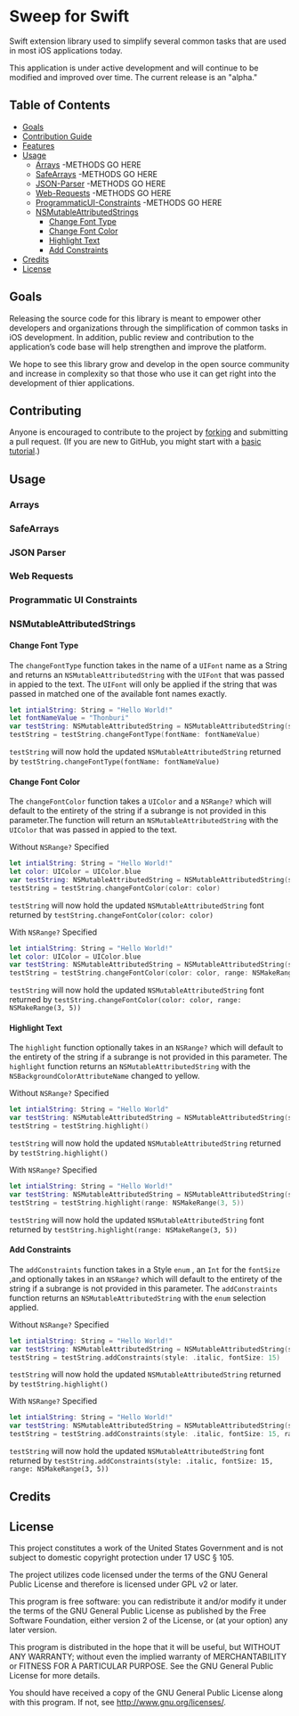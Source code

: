 # Sweep for Swift

Swift extension library used to simplify several common tasks that are used in most iOS applications today.

This application is under active development and will continue to be modified and improved over time. The current release is an "alpha."

## Table of Contents

- [Goals](#goals)
- [Contribution Guide](#contributing)
- [Features](#usage)
- [Usage](#usage)
    - [Arrays](#arrays)
        -METHODS GO HERE
    - [SafeArrays](#safearrays)
        -METHODS GO HERE
    - [JSON-Parser](#json-parser)
        -METHODS GO HERE
    - [Web-Requests](#web-requests)
        -METHODS GO HERE
    - [ProgrammaticUI-Constraints](#programmatic-ui-constraints)
        -METHODS GO HERE
    - [NSMutableAttributedStrings](#nsmutableattributedstrings)
        - [Change Font Type](#change-font-type)
        - [Change Font Color](#change-font-color)
        - [Highlight Text](#highlight-text)
        - [Add Constraints](#add-constraints)
- [Credits](#credits)
- [License](#license)

## Goals

Releasing the source code for this library is meant to empower other developers and organizations through the simplification of common tasks in iOS development. In addition, public review and contribution to the application’s code base will help strengthen and improve the platform.

We hope to see this library grow and develop in the open source community and increase in complexity so that those who use it can get right into the development of thier applications.

## Contributing

Anyone is encouraged to contribute to the project by [forking](https://help.github.com/articles/fork-a-repo) and submitting a pull request. (If you are new to GitHub, you might start with a [basic tutorial](https://help.github.com/articles/set-up-git).)

## Usage

### Arrays

### SafeArrays

### JSON Parser

### Web Requests

### Programmatic UI Constraints

### NSMutableAttributedStrings

#### Change Font Type
The `changeFontType` function takes in the name of a `UIFont` name as a String and returns an `NSMutableAttributedString` with the `UIFont` that was passed in appied to the text. The `UIFont` will only be applied if the string that was passed in matched one of the available font names exactly.
```swift
let intialString: String = "Hello World!"
let fontNameValue = "Thonburi"     
var testString: NSMutableAttributedString = NSMutableAttributedString(string: intialString)       
testString = testString.changeFontType(fontName: fontNameValue)
```
`testString` will now hold the updated `NSMutableAttributedString` returned by `testString.changeFontType(fontName: fontNameValue)`
#### Change Font Color
The `changeFontColor` function takes a `UIColor` and a `NSRange?` which will default to the entirety of the string if a subrange is not provided in this parameter.The function will return an `NSMutableAttributedString` with the `UIColor` that was passed in appied to the text.

Without `NSRange?` Specified
```swift
let intialString: String = "Hello World!" 
let color: UIColor = UIColor.blue
var testString: NSMutableAttributedString = NSMutableAttributedString(string: intialString)
testString = testString.changeFontColor(color: color)
```

`testString` will now hold the updated `NSMutableAttributedString` font returned by `testString.changeFontColor(color: color)`

With `NSRange?` Specified
```swift
let intialString: String = "Hello World!" 
let color: UIColor = UIColor.blue
var testString: NSMutableAttributedString = NSMutableAttributedString(string: intialString)
testString = testString.changeFontColor(color: color, range: NSMakeRange(3, 5))
```

`testString` will now hold the updated `NSMutableAttributedString` font returned by `testString.changeFontColor(color: color, range: NSMakeRange(3, 5))`
#### Highlight Text
The `highlight` function optionally takes in an `NSRange?` which will default to the entirety of the string if a subrange is not provided in this parameter. The `highlight` function returns an `NSMutableAttributedString` with the `NSBackgroundColorAttributeName` changed to yellow.

Without `NSRange?` Specified
```swift
let intialString: String = "Hello World"
var testString: NSMutableAttributedString = NSMutableAttributedString(string: intialString)
testString = testString.highlight()
```
`testString` will now hold the updated `NSMutableAttributedString` returned by `testString.highlight()`

With `NSRange?` Specified
```swift
let intialString: String = "Hello World!" 
var testString: NSMutableAttributedString = NSMutableAttributedString(string: intialString)
testString = testString.highlight(range: NSMakeRange(3, 5))
```

`testString` will now hold the updated `NSMutableAttributedString` font returned by `testString.highlight(range: NSMakeRange(3, 5))`
#### Add Constraints
The `addConstraints` function takes in a Style `enum` , an `Int` for the `fontSize` ,and optionally takes in an `NSRange?` which will default to the entirety of the string if a subrange is not provided in this parameter. The `addConstraints` function returns an `NSMutableAttributedString` with the `enum` selection applied.

Without `NSRange?` Specified
```swift
let intialString: String = "Hello World!"
var testString: NSMutableAttributedString = NSMutableAttributedString(string: intialString)
testString = testString.addConstraints(style: .italic, fontSize: 15)
```
`testString` will now hold the updated `NSMutableAttributedString` returned by `testString.highlight()`

With `NSRange?` Specified
```swift
let intialString: String = "Hello World!"
var testString: NSMutableAttributedString = NSMutableAttributedString(string: intialString)
testString = testString.addConstraints(style: .italic, fontSize: 15, range: NSMakeRange(3, 5))
```
`testString` will now hold the updated `NSMutableAttributedString` font returned by `testString.addConstraints(style: .italic, fontSize: 15, range: NSMakeRange(3, 5))`
## Credits

## License

This project constitutes a work of the United States Government and is not subject to domestic copyright protection under 17 USC § 105.

The project utilizes code licensed under the terms of the GNU General Public License and therefore is licensed under GPL v2 or later.

This program is free software: you can redistribute it and/or modify it under the terms of the GNU General Public License as published by the Free Software Foundation, either version 2 of the License, or (at your option) any later version.

This program is distributed in the hope that it will be useful, but WITHOUT ANY WARRANTY; without even the implied warranty of MERCHANTABILITY or FITNESS FOR A PARTICULAR PURPOSE. See the GNU General Public License for more details.

You should have received a copy of the GNU General Public License along with this program. If not, see http://www.gnu.org/licenses/.